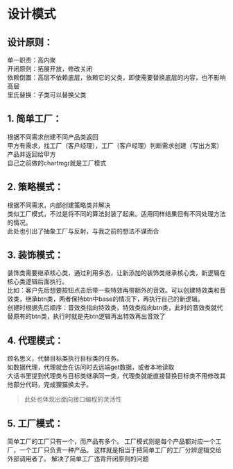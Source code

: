 # 设计模式

## 设计原则：
单一职责：高内聚        
开闭原则：拓展开放，修改关闭        
依赖倒置：高层不依赖底层，依赖它的父类，即使需要替换底层的内容，也不影响高层        
里氏替换：子类可以替换父类      

## 1. 简单工厂：
根据不同需求创建不同产品类返回      
甲方有需求，找工厂（客户经理），工厂（客户经理）判断需求创建（写出方案）产品并返回给甲方        
自己之前做的chartmgr就是工厂模式        
## 2. 策略模式：      
根据不同需求，内部创建策略类并解决      
类似工厂模式，不过是将不同的算法封装了起来。适用同样结果但有不同处理方法的情况。        
此处也引出了抽象工厂与反射，与我之前的想法不谋而合      



## 3. 装饰模式：
装饰类需要继承核心类，通过利用多态，让新添加的装饰类继承核心类，新逻辑在核心类逻辑后面执行。        
比如：客户先后想要按钮点击后带一些特效再带额外的音效。可以创建特效类和音效类，继承btn类，两者保持btn中base的情况下，再执行自己的新逻辑。        
创建时根据先后顺序：音效类指向特效类，特效类指向btn类，此时的音效类就代替原有的btn类，执行时就是先btn逻辑再出特效再出音效了
## 4. 代理模式：
顾名思义，代替目标类执行目标类的任务。      
如数据代理，代理就会在访问时去远端get数据，或者本地读取     
大话书里提到代理类与目标类继承同一类，代理类就能直接替换目标类不用修改其他部分代码，完成狸猫换太子。        
>此处也体现出面向接口编程的灵活性        
## 5. 工厂模式：
简单工厂的工厂只有一个，而产品有多个。
工厂模式则是每个产品都对应一个工厂，一个工厂只负责一种产品。
这样就是相当于把简单工厂的工厂分辨逻辑交给外部调用者了。
解决了简单工厂违背开闭原则的问题
